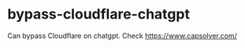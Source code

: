 # bypass-cloudflare-chatgpt
Can bypass Cloudflare on chatgpt. Check https://www.capsolver.com/ 
                       